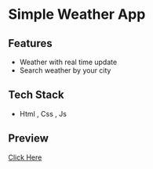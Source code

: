 # Simple Weather App



## Features
- Weather with real time update
- Search weather by your city

## Tech Stack
- Html , Css , Js

## Preview
<a href = "https://weathheraap.netlify.app" target = "_blank"> Click Here </a>
